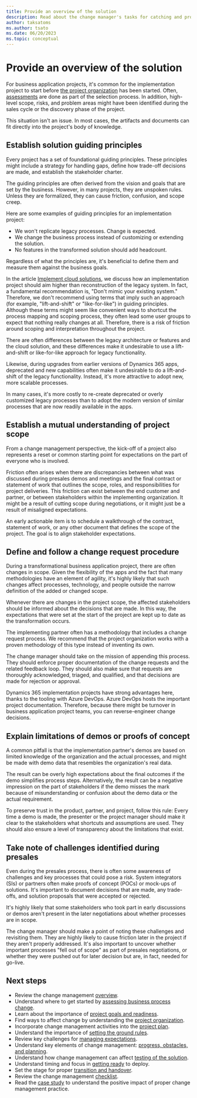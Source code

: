 ```yaml
---
title: Provide an overview of the solution
description: Read about the change manager's tasks for catching and providing the overview of the project and the solution during a Dynamics 365 implementation project.
author: taksatoms
ms.author: tsato
ms.date: 06/20/2023
ms.topic: conceptual
---
```


# Provide an overview of the solution

For business application projects, it's common for the implementation project to start before [the project organization](change-management-project-organization.md) has been started. Often, [assessments](change-management-assessing-business-process-change.md) are done as part of the selection process. In addition, high-level scope, risks, and problem areas might have been identified during the sales cycle or the discovery phase of the project.

This situation isn't an issue. In most cases, the artifacts and documents can fit directly into the project's body of knowledge.

## Establish solution guiding principles

Every project has a set of foundational guiding principles. These principles might include a strategy for handling gaps, define how trade-off decisions are made, and establish the stakeholder charter.

The guiding principles are often derived from the vision and goals that are set by the business. However, in many projects, they are unspoken rules. Unless they are formalized, they can cause friction, confusion, and scope creep.

Here are some examples of guiding principles for an implementation project:

- We won't replicate legacy processes. Change is expected.
- We change the business process instead of customizing or extending the solution.
- No features in the transformed solution should add headcount.

Regardless of what the principles are, it's beneficial to define them and measure them against the business goals.

In the article [Implement cloud solutions](implementing-cloud-solutions.md), we discuss how an implementation project should aim higher than reconstruction of the legacy system. In fact, a fundamental recommendation is, "Don't mimic your existing system." Therefore, we don't recommend using terms that imply such an approach (for example, "lift-and-shift" or "like-for-like") in guiding principles. Although these terms might seem like convenient ways to shortcut the process mapping and scoping process, they often lead some user groups to expect that nothing really changes at all. Therefore, there is a risk of friction around scoping and interpretation throughout the project.

There are often differences between the legacy architecture or features and the cloud solution, and these differences make it undesirable to use a lift-and-shift or like-for-like approach for legacy functionality.

Likewise, during upgrades from earlier versions of Dynamics 365 apps, deprecated and new capabilities often make it undesirable to do a lift-and-shift of the legacy functionality. Instead, it's more attractive to adopt new, more scalable processes.

In many cases, it's more costly to re-create deprecated or overly customized legacy processes than to adopt the modern version of similar processes that are now readily available in the apps.

## Establish a mutual understanding of project scope

From a change management perspective, the kick-off of a project also represents a reset or common starting point for expectations on the part of everyone who is involved.

Friction often arises when there are discrepancies between what was discussed during presales demos and meetings and the final contract or statement of work that outlines the scope, roles, and responsibilities for project deliveries. This friction can exist between the end customer and partner, or between stakeholders within the implementing organization. It might be a result of cutting scope during negotiations, or it might just be a result of misaligned expectations.

An early actionable item is to schedule a walkthrough of the contract, statement of work, or any other document that defines the scope of the project. The goal is to align stakeholder expectations.

## Define and follow a change request procedure

During a transformational business application project, there are often changes in scope. Given the flexibility of the apps and the fact that many methodologies have an element of agility, it's highly likely that such changes affect processes, technology, and people outside the narrow definition of the added or changed scope.

Whenever there are changes in the project scope, the affected stakeholders should be informed about the decisions that are made. In this way, the expectations that were set at the start of the project are kept up to date as the transformation occurs.

The implementing partner often has a methodology that includes a change request process. We recommend that the project organization works with a proven methodology of this type instead of inventing its own.

The change manager should take on the mission of appending this process. They should enforce proper documentation of the change requests and the related feedback loop. They should also make sure that requests are thoroughly acknowledged, triaged, and qualified, and that decisions are made for rejection or approval.

Dynamics 365 implementation projects have strong advantages here, thanks to the tooling with Azure DevOps. Azure DevOps hosts the important project documentation. Therefore, because there might be turnover in business application project teams, you can reverse-engineer change decisions.

## Explain limitations of demos or proofs of concept

A common pitfall is that the implementation partner's demos are based on limited knowledge of the organization and the actual processes, and might be made with demo data that resembles the organization's real data.

The result can be overly high expectations about the final outcomes if the demo simplifies process steps. Alternatively, the result can be a negative impression on the part of stakeholders if the demo misses the mark because of misunderstanding or confusion about the demo data or the actual requirement.

To preserve trust in the product, partner, and project, follow this rule: Every time a demo is made, the presenter or the project manager should make it clear to the stakeholders what shortcuts and assumptions are used. They should also ensure a level of transparency about the limitations that exist.

## Take note of challenges identified during presales

Even during the presales process, there is often some awareness of challenges and key processes that could pose a risk. System integrators (SIs) or partners often make proofs of concept (POCs) or mock-ups of solutions. It's important to document decisions that are made, any trade-offs, and solution proposals that were accepted or rejected.

It's highly likely that some stakeholders who took part in early discussions or demos aren't present in the later negotiations about whether processes are in scope.

The change manager should make a point of noting these challenges and revisiting them. They are highly likely to cause friction later in the project if they aren't properly addressed. It's also important to uncover whether important processes "fell out of scope" as part of presales negotiations, or whether they were pushed out for later decision but are, in fact, needed for go-live.

## Next steps

- Review the change management [overview](change-management.md).
- Understand where to get started by [assessing business process change](change-management-assessing-business-process-change.md).
- Learn about the importance of [project goals and readiness](change-management-project-goals-readiness.md).
- Find ways to affect change by understanding the [project organization](change-management-project-organization.md).
- Incorporate change management activities into the [project plan](change-management-project-plan.md).
- Understand the importance of [setting the ground rules](change-management-set-ground-rules.md).
- Review key challenges for [managing expectations](change-management-manage-expectations.md).
- Understand key elements of change management: [progress, obstacles, and planning](change-management-progress-obstacles-planning.md).
- Understand how change management can affect [testing of the solution](change-management-test-solution.md).
- Understand timing and focus in [getting ready](change-management-get-ready.md) to deploy.
- Set the stage for proper [transition and handover](change-management-transition-handover.md).
- Review the change management [checklist](change-management-checklist.md).
- Read the [case study](change-management-case-study.md) to understand the positive impact of proper change management practice.
